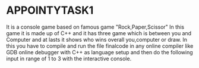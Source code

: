 # APPOINTYTASK1
It is a console game based on famous game "Rock,Paper,Scissor" 
In this game it is made up of C++ and it has three game which is between you and Computer and at lasts it shows who wins overall you,computer or draw.
In this you have to compile and run the file finalcode in any online compiler like GDB online debugger with C++ as language setup and then do the following input in range of 1 to 3 with the interactive console.

